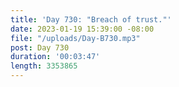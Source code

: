 ```yaml
---
title: 'Day 730: "Breach of trust."'
date: 2023-01-19 15:39:00 -08:00
file: "/uploads/Day-B730.mp3"
post: Day 730
duration: '00:03:47'
length: 3353865
---
```


